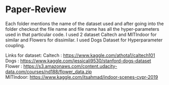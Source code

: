 # Paper-Review
Each folder mentions the name of the dataset used and after going into the folder checkout the file name and file name has all the hyper-parameters used in that particular code. I used 2 dataset Caltech and MITIndoor for similar and Flowers for dissimilar. I used Dogs Dataset for Hyperparameter coupling.

Links for dataset:
Caltech : https://www.kaggle.com/athota1/caltech101 <br/>
Dogs : https://www.kaggle.com/jessicali9530/stanford-dogs-dataset <br/>
Flower : https://s3.amazonaws.com/content.udacity-data.com/courses/nd188/flower_data.zip <br/>
MITIndoor: https://www.kaggle.com/itsahmad/indoor-scenes-cvpr-2019 <br/>




